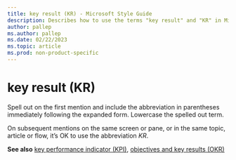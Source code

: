 ```yaml
---
title: key result (KR) - Microsoft Style Guide
description: Describes how to use the terms "key result" and "KR" in Microsoft content.
author: pallep
ms.author: pallep
ms.date: 02/22/2023
ms.topic: article
ms.prod: non-product-specific
---
```


# key result (KR)

Spell out on the first mention and include the abbreviation in parentheses immediately following the expanded form. Lowercase the spelled out term.

On subsequent mentions on the same screen or pane, or in the same topic, article or flow, it’s OK to use the abbreviation *KR*. 

**See also** [key performance indicator (KPI)](a-z-word-list-term-collections/k/key-performance-indicator-(KPI)), [objectives and key results (OKR)](a-z-word-list-term-collections/o/objectives-and-key-results-(OKR))

